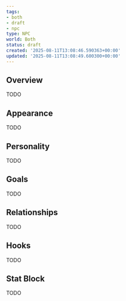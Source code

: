 ```yaml
---
tags:
- both
- draft
- npc
type: NPC
world: Both
status: draft
created: '2025-08-11T13:08:46.590363+00:00'
updated: '2025-08-11T13:08:49.600300+00:00'
---
```



## Overview

TODO
## Appearance

TODO
## Personality

TODO
## Goals

TODO
## Relationships

TODO
## Hooks

TODO
## Stat Block

TODO
